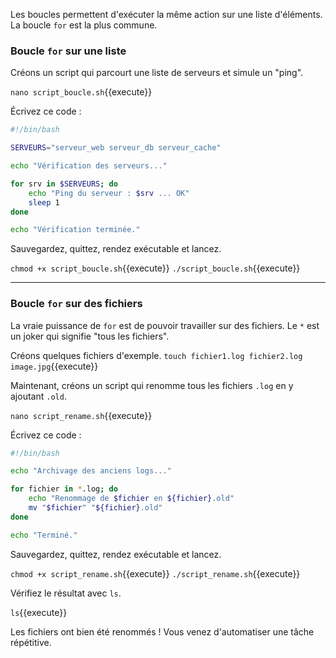 Les boucles permettent d'exécuter la même action sur une liste d'éléments. La boucle `for` est la plus commune.

### Boucle `for` sur une liste

Créons un script qui parcourt une liste de serveurs et simule un "ping".

`nano script_boucle.sh`{{execute}}

Écrivez ce code :
```bash
#!/bin/bash

SERVEURS="serveur_web serveur_db serveur_cache"

echo "Vérification des serveurs..."

for srv in $SERVEURS; do
    echo "Ping du serveur : $srv ... OK"
    sleep 1
done

echo "Vérification terminée."
```
Sauvegardez, quittez, rendez exécutable et lancez.

`chmod +x script_boucle.sh`{{execute}}
`./script_boucle.sh`{{execute}}

---
### Boucle `for` sur des fichiers

La vraie puissance de `for` est de pouvoir travailler sur des fichiers. Le `*` est un joker qui signifie "tous les fichiers".

Créons quelques fichiers d'exemple.
`touch fichier1.log fichier2.log image.jpg`{{execute}}

Maintenant, créons un script qui renomme tous les fichiers `.log` en y ajoutant `.old`.

`nano script_rename.sh`{{execute}}

Écrivez ce code :
```bash
#!/bin/bash

echo "Archivage des anciens logs..."

for fichier in *.log; do
    echo "Renommage de $fichier en ${fichier}.old"
    mv "$fichier" "${fichier}.old"
done

echo "Terminé."
```
Sauvegardez, quittez, rendez exécutable et lancez.

`chmod +x script_rename.sh`{{execute}}
`./script_rename.sh`{{execute}}

Vérifiez le résultat avec `ls`.

`ls`{{execute}}

Les fichiers ont bien été renommés ! Vous venez d'automatiser une tâche répétitive.